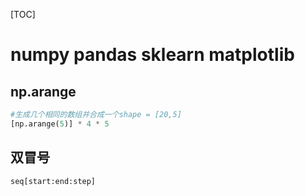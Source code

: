 [TOC]

# numpy pandas sklearn matplotlib

## np.arange

```python
#生成几个相同的数组并合成一个shape = [20,5]
[np.arange(5)] * 4 * 5
```



## 双冒号

```python
seq[start:end:step]
```